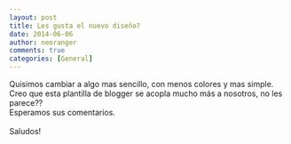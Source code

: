 ```yaml
---
layout: post
title: Les gusta el nuevo diseño?
date: 2014-06-06
author: neoranger
comments: true
categories: [General]
---
```

Quisimos cambiar a algo mas sencillo, con menos colores y mas simple. Creo que esta plantilla de blogger se acopla mucho más a nosotros, no les parece??<br />Esperamos sus comentarios.<br /><br />Saludos!
